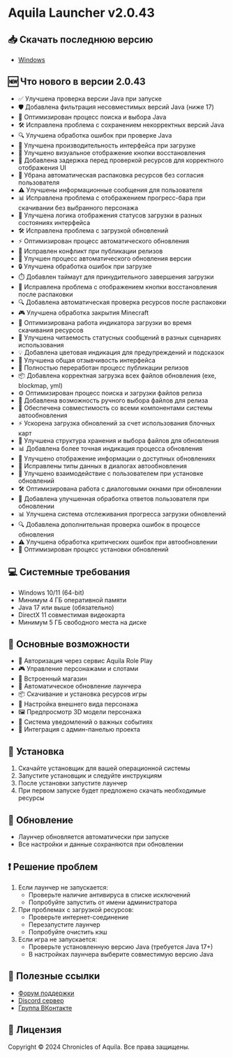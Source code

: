 # Aquila Launcher v2.0.43

## 📥 Скачать последнюю версию
- [Windows](https://aquilarp.com/downloads/Aquila-Launcher-Setup-2.0.38.exe)

## 🆕 Что нового в версии 2.0.43
- ✅ Улучшена проверка версии Java при запуске
- 🛡️ Добавлена фильтрация несовместимых версий Java (ниже 17)
- 🔄 Оптимизирован процесс поиска и выбора Java
- 🛠️ Исправлена проблема с сохранением некорректных версий Java
- 🔍 Улучшена обработка ошибок при проверке Java
- 🚀 Улучшена производительность интерфейса при загрузке
- 🎨 Улучшено визуальное отображение кнопки восстановления
- 📱 Добавлена задержка перед проверкой ресурсов для корректного отображения UI
- 🔄 Убрана автоматическая распаковка ресурсов без согласия пользователя
- ⚠️ Улучшены информационные сообщения для пользователя
- 📊 Исправлена проблема с отображением прогресс-бара при скачивании без выбранного персонажа
- 🔄 Улучшена логика отображения статусов загрузки в разных состояниях интерфейса
- 🛠️ Исправлена проблема с загрузкой обновлений
- ⚡ Оптимизирован процесс автоматического обновления
- 🔄 Исправлен конфликт при публикации релизов
- 🤖 Улучшен процесс автоматического обновления версии
- 🔒 Улучшена обработка ошибок при загрузке
- ⏱️ Добавлен таймаут для принудительного завершения загрузки
- 🔧 Исправлена проблема с отображением кнопки восстановления после распаковки
- 🔍 Добавлена автоматическая проверка ресурсов после распаковки
- 🎮 Улучшена обработка закрытия Minecraft
- 📱 Оптимизирована работа индикатора загрузки во время скачивания ресурсов
- 🎨 Улучшена читаемость статусных сообщений в разных сценариях использования
- 💡 Добавлена цветовая индикация для предупреждений и подсказок
- 🎯 Улучшена общая отзывчивость интерфейса
- 🔄 Полностью переработан процесс публикации релизов
- 📦 Добавлена корректная загрузка всех файлов обновления (exe, blockmap, yml)
- ⚙️ Оптимизирован процесс поиска и загрузки файлов релиза
- 🧪 Добавлена возможность ручного выбора файлов для релиза
- 🚀 Обеспечена совместимость со всеми компонентами системы автообновления
- ⚡ Ускорена загрузка обновлений за счет использования блочных карт
- 🧩 Улучшена структура хранения и выбора файлов для обновления
- 📊 Добавлена более точная индикация процесса обновления
- 🔄 Улучшено отображение информации о доступных обновлениях
- 🔧 Исправлены типы данных в диалогах автообновления
- 📱 Улучшено взаимодействие с пользователем при установке обновлений
- 🛠️ Оптимизирована работа с диалоговыми окнами при обновлении
- 🔄 Добавлена улучшенная обработка ответов пользователя при обновлении
- 📊 Улучшена система отслеживания прогресса загрузки обновлений
- 🔍 Добавлена дополнительная проверка ошибок в процессе обновления
- ⚠️ Улучшена обработка критических ошибок при автообновлении
- 🚀 Оптимизирован процесс установки обновлений

## 💻 Системные требования
- Windows 10/11 (64-bit)
- Минимум 4 ГБ оперативной памяти
- Java 17 или выше (обязательно)
- DirectX 11 совместимая видеокарта
- Минимум 5 ГБ свободного места на диске

## 🚀 Основные возможности
- 🔐 Авторизация через сервис Aquila Role Play
- 🎮 Управление персонажами и слотами
- 🛒 Встроенный магазин
- 🔄 Автоматическое обновление лаунчера
- 📦 Скачивание и установка ресурсов игры
- 🎨 Настройка внешнего вида персонажа
- 🖼️ Предпросмотр 3D модели персонажа
- 🔔 Система уведомлений о важных событиях
- 📱 Интеграция с админ-панелью проекта

## 📝 Установка
1. Скачайте установщик для вашей операционной системы
2. Запустите установщик и следуйте инструкциям
3. После установки запустите лаунчер
4. При первом запуске будет предложено скачать необходимые ресурсы

## 🔄 Обновление
- Лаунчер обновляется автоматически при запуске
- Все настройки и данные сохраняются при обновлении

## ❗ Решение проблем
1. Если лаунчер не запускается:
   - Проверьте наличие антивируса в списке исключений
   - Попробуйте запустить от имени администратора
2. При проблемах с загрузкой ресурсов:
   - Проверьте интернет-соединение
   - Перезапустите лаунчер
   - Попробуйте очистить кэш
3. Если игра не запускается:
   - Проверьте установленную версию Java (требуется Java 17+)
   - В настройках лаунчера выберите совместимую версию Java

## 🔗 Полезные ссылки
- [Форум поддержки](https://forum.aquilarp.com/index.php#tehniceskij-razdel.28)
- [Discord сервер](https://discord.gg/fwVcsbB3QS)
- [Группа ВКонтакте](https://vk.com/sooncominng)

## 📜 Лицензия
Copyright © 2024 Chronicles of Aquila. Все права защищены. 